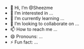 - 👋 Hi, I’m @Sheezme
- 👀 I’m interested in ...
- 🌱 I’m currently learning ...
- 💞️ I’m looking to collaborate on ...
- 📫 How to reach me ...
- 😄 Pronouns: ...
- ⚡ Fun fact: ...

<!---
Sheezme/Sheezme is a ✨ special ✨ repository because its `README.md` (this file) appears on your GitHub profile.
You can click the Preview link to take a look at your changes.
--->
